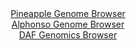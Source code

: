 <div id="Pineapple_Genome_Browser" align="center">
  <a href="https://igv.org/app/?sessionURL=blob:zZJdT9swFIb_iyXQJqX5JAmJhKZCA4V2pUCziiIUuYmTGhI72E5SWvW_7wxt2s2Q6MWmRY7kHNnxex4_W9QSISlnKES2brm6ZSENyRXv7nBVl2SCKyJRmONSEg0JkhNBWEpQuEU5lgrHt2PYuVKqlqFhUFX3KswKrktHxxXecIY7qae8Ms54WeIlF1hxIY1TgVtu0KLtdWSJ61qHsx3dNTKssIHLesWZ5EZNWJF08L_kVykpCOMVSaqmVPQtQAJ5IGOm5_hLf37XT1Mi5Yi8XmYn_dFl_5sTxYsL72wRXw_nsTc_vKMFw6oR5GQjnEW2Oe4mUT0thPs0uZnO_VmLx5v.gTM4jNY1FUSeWL517PguPACGsoys_6eeYdA9.x6mVbyOrcFosBys7u8DdmCfdwz76XAx697pfKehkqcNmIDSlfBDy9Qc09Nc2.v9mFrHmmkGwEdwisKHRw0pgdNnWP6wReq1Bl.QJC_Nmzoa4iIjAoW9wDR9Kwhs98g_MoPA2mlb1Ijy78E9j28D37T7tu0lOS0VyJwlktVSx4zpbZrrxWZPml_H183VYBg9v4hxNT2wT9etJ6c2MI0vni6P_sjTAwZw_NslQrMfSfVP3PtIEF0t9xWuu2lnt5vnJpoNouiKLWqgNGlHHBjB7BTe4l1M.yHKuaiwgvVQgc.f5rVYUMwUFFoq6ZKWVL3OgSbvUGjZDgiMUl5yMBKJYvnJ1EzNcs3Pv0V1do.77w--">Pineapple Genome Browser</a>
</div>
<div id="Alphonso_Genome_Browser" align="center">
  <a href="https://igv.org/app/?sessionURL=blob:zZNRb9owFIX_i6VWmxQSJyGEREITbYEWWqqmohSqKnISJ3g4dmo7oRTx3.eiTXtZpfKwaZIf7Cvb95zjzzvQYCEJZyAEjml7pm0DA8gV39yjsqJ4ikosQZgjKrEBBM6xwCzFINyBHEmFZtG1PrlSqpKhZRFVtUrECm5K10QleuMMbaSZ8tI655SihAukuJDWmUANt0jRtDY4QVVl6t6u6VkZUshCtFpxJrlVYVbEG31f_KsUF5jxEsdlTRU5CIi1Hq0xM3P0rT._76cplnKCt1dZrz.56j.4g9ly1Dlfzm4v57PO_PSeFAypWuDelK.b5YkzdMejTXV3uVzIxbqe1l49fhjenLgXp4PXiggse7Zvd13f89qBjoawDL_.T671IEc6H6dny.9TJ78cEh81dHJNlFx0vBtnDT_wvTcA5WmtSQDpSvihDQ0XdgzP6bTep3bXgPA9HcEJCJ.eDaAEStd6.9MOqG2leQESv9QHdAzARYYFCFsBhL4dBI7X9tswCOy9sQO1oH8v2uEsCnzo9B2nE.eEKg1zFktWSRMxZjZpbhZvR2b51i3xunmE5MHPR49ndDvwo6GXdL0y_ZAh3frwfNroZxT9E.o.I8RUybGo4XI2gXeIRRG_ref6t_HoIhvLPEom7h8_mQe13ePCybkokdL7dUUvf_LWIEEQU7rQEEkSQonaznWOfANC23E1tiDllGsOgSiSL9CAhu3Br7_xdPfP.x8-">Alphonso Genome Browser</a>
</div>


<div id="DAF_Genomics_Browser" align="center">
  <a href="https://igv.org/app/?sessionURL=blob:tZFra9swFIb_i6D9ZDu.xY4NYZi2WdIu7UjmhbWUcGYfx2KW5ElyLgv57xVux2CjjEEHkpA4l_fVeY5ki1JRwUlKfMcbOp5HLKJqsVsCaxu8BYaKpBU0Ci0isUKJvECSHkkFSkO..GAqa61blQ4GJVT2BrlgtFCOChxobSU6XaNJtX0HGPwQHHbKKQQzyRoG0LS14EoMoChQKdsdtMg36x2Y42ds3bfENesaTXvVtTFhjJVOBcYt5SXu_2LkPyibRd9lq2XW19_gYVaOs5tZ9jm4yu_fRxf3.d10lUer8yXdcNCdxHGrkkl8OZ1_UfMzfzK9pZ8SzkK53K4W.9FZcHl.tW.pRDX2Ym8UxMNwFJCTRRpRdAYCKWrppV5oxf7I8sPQfrkGw8hMQQpK0odHi2gJxTeT_nAk.tAaVETh966nZhEhS5QktRPXjb0k8YdhHLpJ4p2sI.lk88YsJ_kiiV0_8_3I.QrM6Fe06QdohP4MvhXI3zqb_a.gtgYPY9X1Vs.iOd1czHW46K514pYfD.IVUBZ59WOVkAy0CT0_X7BAY_QYcv2LS3B6PD0B">DAF Genomics Browser</a>
</div>
